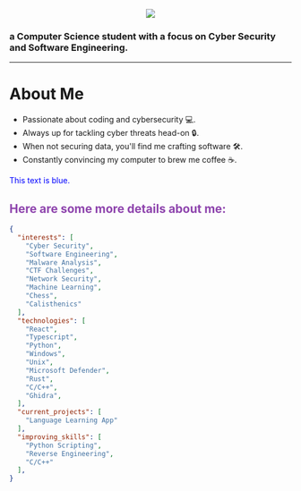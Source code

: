 
<p align="center">
  <img src="https://readme-typing-svg.herokuapp.com/?font=Montserrat&size=35&center=true&vCenter=true&width=500&height=70&color=8E44AD&lines=Hi+There!+👋;+I'm+Alessio+🚀;" />
</p>

<h3>a Computer Science student with a focus on Cyber Security and Software Engineering.</h3>

---

# About Me

- Passionate about coding and cybersecurity 💻.
- Always up for tackling cyber threats head-on 🔒.
- When not securing data, you'll find me crafting software 🛠️.
- Constantly convincing my computer to brew me coffee ☕.

<span style="color:blue;">This text is blue.</span>


## <span style="color:#8E44AD;">Here are some more details about me:</span>
```json
{
  "interests": [
    "Cyber Security",
    "Software Engineering",
    "Malware Analysis",
    "CTF Challenges",
    "Network Security",
    "Machine Learning",
    "Chess",
    "Calisthenics"
  ],
  "technologies": [
    "React",
    "Typescript",
    "Python",
    "Windows",
    "Unix",
    "Microsoft Defender",
    "Rust",
    "C/C++",
    "Ghidra",
  ],
  "current_projects": [
    "Language Learning App"
  ],
  "improving_skills": [
    "Python Scripting",
    "Reverse Engineering",
    "C/C++"
  ],
}

